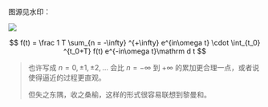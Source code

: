 图源见水印：

![](C:/Users/Five/Desktop/note/img/419cd0b2e965aca25d5f8a5a6362d728_b.jpg)


$$
f(t) = \frac 1 T \sum_{n = -\infty} ^{+\infty} e^{in\omega t} \cdot \int_{t_0} ^{t_0+T} f(t) e^{-in\omega t}\mathrm d t
$$

> 也许写成 $n = 0, \pm 1, \pm 2,\dots$ 会比 $n = -\infty$ 到 $+\infty$  的累加更合理一点，或者说使得逼近的过程更直观。
>
> 但失之东隅，收之桑榆，这样的形式很容易联想到黎曼和。



